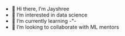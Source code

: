 - 👋 Hi there, I’m Jayshree
- 👀 I’m interested in data science
- 🌱 I’m currently learning  -"-
- 💞️ I’m looking to collaborate with ML mentors


<!---
jayshreek3/jayshreek3 is a ✨ special ✨ repository because its `README.md` (this file) appears on your GitHub profile.
You can click the Preview link to take a look at your changes.
--->
